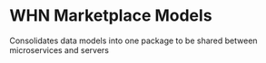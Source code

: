 # WHN Marketplace Models

Consolidates data models into one package to be shared between microservices and servers